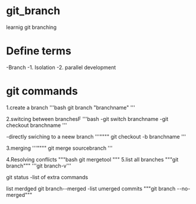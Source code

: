 # git_branch
learnig git branching

# Define terms
-Branch
-1. Isolation
-2. parallel development

# git commands
1.create a branch
'''bash 
     git branch "branchname"
'''

2.switcing between branchesF
'''bash
      -git switch branchname
      -git checkout branchname
'''

 -directly swiching to a neew branch
'''""""
    git checkout -b branchname
'''

3.merging
'''""""
    git merge sourcebranch
'''

4.Resolving conflicts
"""bash
    git mergetool
"""
5.list all branches
"""git branch"""
'''git branch-v'''

git status
-list of extra commands

list merdged
git branch--merged
-list umerged commits
"""git branch --no-merged"""